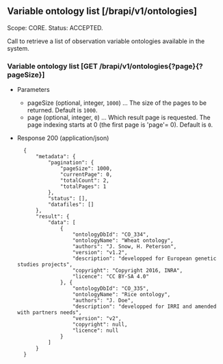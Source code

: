 ## Variable ontology list [/brapi/v1/ontologies]
Scope: CORE.
Status: ACCEPTED.

Call to retrieve a list of observation variable ontologies available in the system.

### Variable ontology list [GET /brapi/v1/ontologies{?page}{?pageSize}]

+ Parameters
    + pageSize (optional, integer, `1000`) ... The size of the pages to be returned. Default is `1000`.
    + page (optional, integer, `0`) ... Which result page is requested. The page indexing starts at 0 (the first page is 'page'= 0). Default is `0`.

+ Response 200 (application/json)

        {
            "metadata": {
                "pagination": {
                    "pageSize": 1000,
                    "currentPage": 0,
                    "totalCount": 2,
                    "totalPages": 1
                },
                "status": [],
                "datafiles": []
            },
            "result": {
                "data": [
                    {
                        "ontologyDbId": "CO_334",
                        "ontologyName": "Wheat ontology",
                        "authors": "J. Snow, H. Peterson",
                        "version": "v1.2",
                        "description": "developped for European genetic studies projects",
                        "copyright": "Copyright 2016, INRA",
                        "licence": "CC BY-SA 4.0"
                    }, {
                        "ontologyDbId": "CO_335",
                        "ontologyName": "Rice ontology",
                        "authors": "J. Doe",
                        "description": "developped for IRRI and amended with partners needs",
                        "version": "v2",
                        "copyright": null,
                        "licence": null
                    }
                ]
            }
        }
